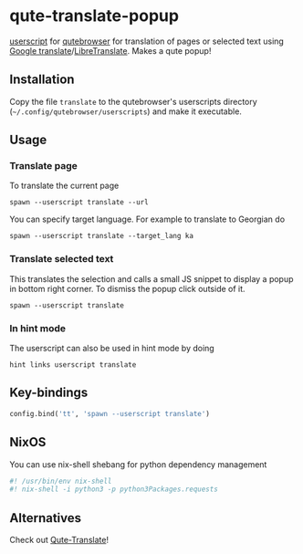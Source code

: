 # qute-translate-popup

[userscript](https://github.com/qutebrowser/qutebrowser/blob/master/doc/userscripts.asciidoc) for [qutebrowser](https://github.com/qutebrowser/qutebrowser) for translation of pages or selected text using [Google translate](https://translate.google.com/)/[LibreTranslate](https://github.com/LibreTranslate/LibreTranslate). Makes a qute popup!

## Installation
Copy the file `translate` to the qutebrowser's userscripts directory (`~/.config/qutebrowser/userscripts`) and make it executable.

## Usage
### Translate page
To translate the current page
```
spawn --userscript translate --url
```
You can specify target language. For example to translate to Georgian do
```
spawn --userscript translate --target_lang ka
```

### Translate selected text
This translates the selection and calls a small JS snippet to display a popup in bottom right corner. To dismiss the popup click outside of it.
```
spawn --userscript translate
```

### In hint mode
The userscript can also be used in hint mode by doing
```
hint links userscript translate
```

## Key-bindings
```python
config.bind('tt', 'spawn --userscript translate')
```

## NixOS
You can use nix-shell shebang for python dependency management
```bash
#! /usr/bin/env nix-shell
#! nix-shell -i python3 -p python3Packages.requests
```
 
## Alternatives
Check out [Qute-Translate](https://github.com/AckslD/Qute-Translate/)!
